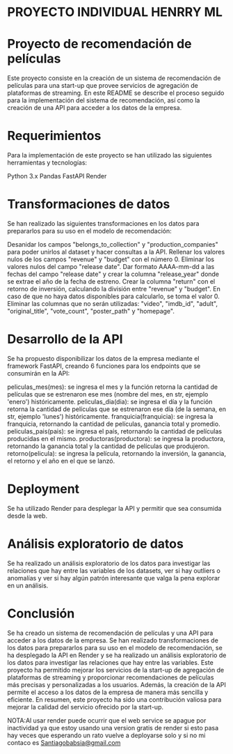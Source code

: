 # PROYECTO INDIVIDUAL HENRRY ML

# Proyecto de recomendación de películas
Este proyecto consiste en la creación de un sistema de recomendación de películas para una start-up que provee servicios de agregación de plataformas de streaming. En este README se describe el proceso seguido para la implementación del sistema de recomendación, así como la creación de una API para acceder a los datos de la empresa.

# Requerimientos
Para la implementación de este proyecto se han utilizado las siguientes herramientas y tecnologías:

Python 3.x
Pandas
FastAPI
Render
# Transformaciones de datos
Se han realizado las siguientes transformaciones en los datos para prepararlos para su uso en el modelo de recomendación:

Desanidar los campos "belongs_to_collection" y "production_companies" para poder unirlos al dataset y hacer consultas a la API.
Rellenar los valores nulos de los campos "revenue" y "budget" con el número 0.
Eliminar los valores nulos del campo "release date".
Dar formato AAAA-mm-dd a las fechas del campo "release date" y crear la columna "release_year" donde se extrae el año de la fecha de estreno.
Crear la columna "return" con el retorno de inversión, calculando la división entre "revenue" y "budget". En caso de que no haya datos disponibles para calcularlo, se toma el valor 0.
Eliminar las columnas que no serán utilizadas: "video", "imdb_id", "adult", "original_title", "vote_count", "poster_path" y "homepage".
# Desarrollo de la API
Se ha propuesto disponibilizar los datos de la empresa mediante el framework FastAPI, creando 6 funciones para los endpoints que se consumirán en la API:

peliculas_mes(mes): se ingresa el mes y la función retorna la cantidad de películas que se estrenaron ese mes (nombre del mes, en str, ejemplo 'enero') históricamente.
peliculas_dia(dia): se ingresa el día y la función retorna la cantidad de películas que se estrenaron ese día (de la semana, en str, ejemplo 'lunes') históricamente.
franquicia(franquicia): se ingresa la franquicia, retornando la cantidad de películas, ganancia total y promedio.
peliculas_pais(pais): se ingresa el país, retornando la cantidad de películas producidas en el mismo.
productoras(productora): se ingresa la productora, retornando la ganancia total y la cantidad de películas que produjeron.
retorno(pelicula): se ingresa la película, retornando la inversión, la ganancia, el retorno y el año en el que se lanzó.
# Deployment
Se ha utilizado Render para desplegar la API y permitir que sea consumida desde la web.

# Análisis exploratorio de datos
Se ha realizado un análisis exploratorio de los datos para investigar las relaciones que hay entre las variables de los datasets, ver si hay outliers o anomalías y ver si hay algún patrón interesante que valga la pena explorar en un análisis.

# Conclusión
Se ha creado un sistema de recomendación de películas y una API para acceder a los datos de la empresa. Se han realizado transformaciones de los datos para prepararlos para su uso en el modelo de recomendación, se ha desplegado la API en Render y se ha realizado un análisis exploratorio de los datos para investigar las relaciones que hay entre las variables. Este proyecto ha permitido mejorar los servicios de la start-up de agregación de plataformas de streaming y proporcionar recomendaciones de películas más precisas y personalizadas a los usuarios. Además, la creación de la API permite el acceso a los datos de la empresa de manera más sencilla y eficiente. En resumen, este proyecto ha sido una contribución valiosa para mejorar la calidad del servicio ofrecido por la start-up.


NOTA:Al usar render puede ocurrir que el web service se apague por inactividad ya que estoy usando una version gratis de render si esto pasa hay veces que esperando un rato vuelve a deployarse solo y si no mi contaco es Santiagobabsia@gmail.com
